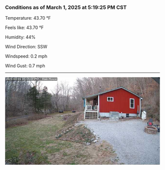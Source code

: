 ### Conditions as of March 1, 2025 at 5:19:25 PM CST 

Temperature: 43.70 &deg;F

Feels like: 43.70 &deg;F

Humidity: 44%

Wind Direction: SSW

Windspeed: 0.2 mph

Wind Gust: 0.7 mph

---

<img src="./images/latest.jpeg"/>

